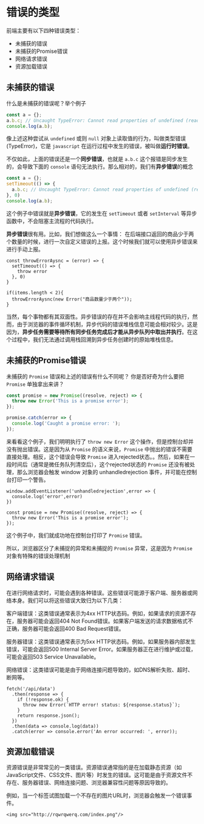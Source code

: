# 错误的类型

前端主要有以下四种错误类型： 

- 未捕获的错误
- 未捕获的Promise错误
- 网络请求错误
- 资源加载错误

## 未捕获的错误

什么是未捕获的错误呢？举个例子

```js
const a = {};
a.b.c; // Uncaught TypeError: Cannot read properties of undefined (reading 'c')
console.log(a.b);
```

像上述这种尝试从 `undefined` 或则 `null` 对象上读取值的行为，叫做类型错误(TypeError)，它是 `javascript` 在运行过程中发生的错误，被叫做**运行时错误**。

不仅如此，上面的错误还是一个**同步错误**，也就是 `a.b.c` 这个报错是同步发生的，会导致下面的 `console` 语句无法执行。那么相对的，我们有**异步错误**的概念

```js
const a = {};
setTimeout(() => {
  a.b.c; // Uncaught TypeError: Cannot read properties of undefined (reading 'c')
}, 0)
console.log(a.b);
```

这个例子中错误就是**异步错误**，它的发生在 `setTimeout` 或者 `setInterval` 等异步函数中，不会阻塞主流程的代码执行。

**异步错误**很有用。比如，我们想做这么一个事情： 在后端接口返回的商品少于两个数量的时候，进行一次自定义错误的上报。这个时候我们就可以使用异步错误来进行手动上报。

```tsx
const throwErrorAysnc = (error) => {
  setTimeout(() => {
    throw error
  }, 0)
}

if(items.length < 2){
  throwErrorAysnc(new Error("商品数量少于两个"));
}
```

当然，每个事物都有其双面性。异步错误的存在并不会影响主线程代码的执行，然而，由于浏览器的事件循环机制，异步代码的错误堆栈信息可能会相对较少。这是因为，**异步任务需要等待所有同步任务完成后才能从异步队列中取出并执行**。在这个过程中，我们无法通过调用栈回溯到异步任务创建时的原始堆栈信息。

## 未捕获的Promise错误

未捕获的 `Promise` 错误和上述的错误有什么不同呢？ 你是否好奇为什么要把 `Promise` 单独拿出来讲？

```js
const promise = new Promise((resolve, reject) => {
  throw new Error('This is a promise error');
});

promise.catch(error => {
  console.log('Caught a promise error: ');
});
```

来看看这个例子，我们明明执行了 `throw new Error` 这个操作，但是控制台却并没有抛出错误。这是因为从 `Promise` 的语义来说，`Promise` 中抛出的错误不需要直接处理。相反，这个错误会导致 `Promise` 进入rejected状态。。然后，如果在一段时间后（通常是微任务队列清空后），这个rejected状态的 `Promise` 还没有被处理，那么浏览器会触发 window 对象的 unhandledrejection 事件，并可能在控制台打印一个警告。

```tsx
window.addEventListener('unhandledrejection',error => {
  console.log('error',error)
})

const promise = new Promise((resolve, reject) => {
  throw new Error('This is a promise error');
});
```

这个例子中，我们就成功地在控制台打印了 `Promise` 错误。

所以，浏览器区分了未捕捉的异常和未捕捉的 `Promise` 异常，这是因为 `Promise` 对象有特殊的错误处理机制

## 网络请求错误

在进行网络请求时，可能会遇到各种错误。这些错误可能源于客户端、服务器或网络本身。我们可以将这些错误大致归为以下几类：

客户端错误：这类错误通常表示为4xx HTTP状态码。例如，如果请求的资源不存在，服务器可能会返回404 Not Found错误。如果客户端发送的请求数据格式不正确，服务器可能会返回400 Bad Request错误。

服务器错误：这类错误通常表示为5xx HTTP状态码。例如，如果服务器内部发生错误，可能会返回500 Internal Server Error。如果服务器正在进行维护或过载，可能会返回503 Service Unavailable。

网络错误：这类错误可能是由于网络连接问题导致的，如DNS解析失败、超时、断网等。

```tsx
fetch('/api/data')
  .then(response => {
    if (!response.ok) {
      throw new Error(`HTTP error! status: ${response.status}`);
    }
    return response.json();
  })
  .then(data => console.log(data))
  .catch(error => console.error('An error occurred: ', error));
```

## 资源加载错误

资源错误是非常常见的一类错误。资源错误通常指的是在加载静态资源（如JavaScript文件、CSS文件、图片等）时发生的错误。这可能是由于资源文件不存在、服务器错误、网络连接问题、浏览器兼容性问题等原因导致的。

例如，当一个<img>标签试图加载一个不存在的图片URL时，浏览器会触发一个错误事件。

```tsx
<img src="http://rqwrqwerq.com/index.png"/>
```